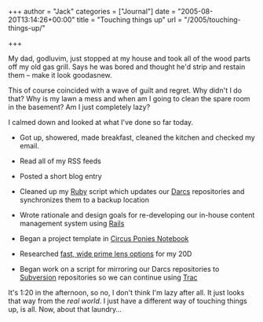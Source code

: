 +++
author = "Jack"
categories = ["Journal"]
date = "2005-08-20T13:14:26+00:00"
title = "Touching things up"
url = "/2005/touching-things-up/"

+++

My dad, godluvim, just stopped at my house and took all of the wood parts off my old gas grill. Says he was bored and thought he'd strip and restain them &#8211; make it look goodasnew.

This of course coincided with a wave of guilt and regret. Why didn't I do that? Why is my lawn a mess and when am I going to clean the spare room in the basement? Am I just completely lazy?

I calmed down and looked at what I've done so far today.

</p> 

  * Got up, showered, made breakfast, cleaned the kitchen and checked my email.


  * Read all of my RSS feeds


  * Posted a short blog entry


  * Cleaned up my [Ruby][1] script which updates our [Darcs][2] repositories and synchronizes them to a backup location


  * Wrote rationale and design goals for re-developing our in-house content management system using [Rails][3]


  * Began a project template in [Circus Ponies Notebook][4]


  * Researched [fast, wide prime lens options][5] for my 20D


  * Began work on a script for mirroring our Darcs repositories to [Subversion][6] repositories so we can continue using [Trac][7]
</ul> 

It's 1:20 in the afternoon, so no, I don't think I'm lazy after all. It just looks that way from the _real world_. I just have a different way of touching things up, is all. Now, about that laundry&#8230;

 [1]: http://www.ruby-lang.org/en/
 [2]: http://darcs.net
 [3]: http://www.rubyonrails.org
 [4]: http://www.circusponies.com
 [5]: http://www.fredmiranda.com/reviews/showcat.php?cat=2
 [6]: http://subversion.tigris.org/
 [7]: http://projects.edgewall.com/trac/